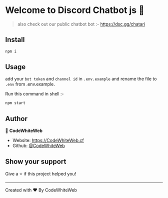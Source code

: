 # Welcome to Discord Chatbot js 👋

>also check out our public chatbot bot :- https://dsc.gg/chatari

## Install

```sh
npm i
```

## Usage


add your `bot token` and `channel id` in `.env.example` and rename the file to `.env` from .env.example.

Run this command in shell :-
```sh
npm start
```

## Author

👤 **CodeWhiteWeb**

* Website: https://CodeWhiteWeb.cf
* Github: [@CodeWhiteWeb](https://github.com/CodeWhiteWeb)

## Show your support

Give a ⭐️ if this project helped you!


***
Created with ❤️ By CodeWhiteWeb